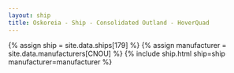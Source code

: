 ```yaml
---
layout: ship
title: Oskoreia - Ship - Consolidated Outland - HoverQuad
---
```

{% assign ship = site.data.ships[179] %}
{% assign manufacturer = site.data.manufacturers[CNOU] %}
{% include ship.html ship=ship manufacturer=manufacturer %}
